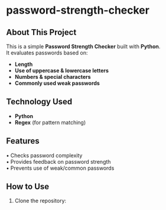 # password-strength-checker

## About This Project
This is a simple **Password Strength Checker** built with **Python**.  
It evaluates passwords based on:
- **Length**
- **Use of uppercase & lowercase letters**
- **Numbers & special characters**
- **Commonly used weak passwords**

## Technology Used
- **Python**
- **Regex** (for pattern matching)

## Features
• Checks password complexity  
• Provides feedback on password strength  
• Prevents use of weak/common passwords

## How to Use
1. Clone the repository:
   ```bash
   
